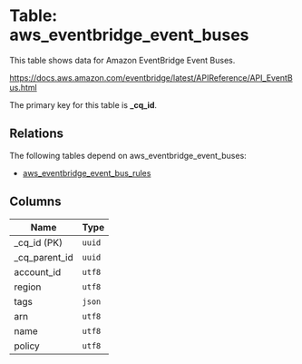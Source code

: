 # Table: aws_eventbridge_event_buses

This table shows data for Amazon EventBridge Event Buses.

https://docs.aws.amazon.com/eventbridge/latest/APIReference/API_EventBus.html

The primary key for this table is **_cq_id**.

## Relations

The following tables depend on aws_eventbridge_event_buses:
  - [aws_eventbridge_event_bus_rules](aws_eventbridge_event_bus_rules.md)

## Columns

| Name          | Type          |
| ------------- | ------------- |
|_cq_id (PK)|`uuid`|
|_cq_parent_id|`uuid`|
|account_id|`utf8`|
|region|`utf8`|
|tags|`json`|
|arn|`utf8`|
|name|`utf8`|
|policy|`utf8`|